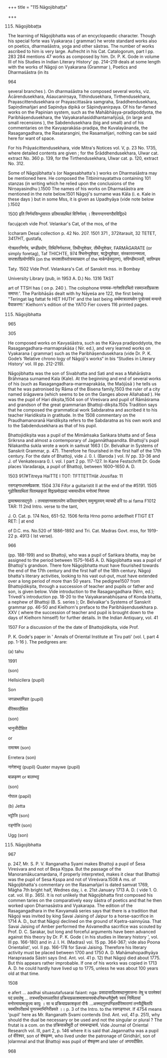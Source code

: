 +++
title = "115 Nāgojibhaṭṭa"

+++

115. Nāgojibbaṭṭa 

The learning of Nāgojibhatta was of an encyclopaedic character. Though his special forte was Vyakaraṇa ( grammar) he wrote standard works also on poetics, dharmaśāstra, yoga and other sāstras. The number of works ascribed to him is very large. Aufrecht in his Cat. Catalogorum, part I pp. 283 284 mentions 47 works as composed by him. Dr. P. K. Gode in volume III of his Studies in Indian Literary History' pp. 214–219 deals at some length with the works of Nāgoji on Vyakarana (Grammar ), Poetics and Dharmaśāstra (in its 

964 



several branches ). On dharmaśāstra he composed several works, viz. Ācārendusekhara, Aśaucanirṇaya, Tithindusekhara, Tirthendusekhara, Prayascittendusekhara or Prayascittasāra samgraha, Sraddhendusekhara, Sapiṇdimañjari and Sapindya dipikā or Sāpindyanirpaya. Of his far-famed works on the Papinian system, such as the Mahābhāṣya-pradipoddyota, the Paribhāṣendusekhara, the Vaiyakarañasiddhantamañjūṣā, (in large and small recensions ), the Sabdendusekhara (big and small) and of his commentaries on the Kavyaprakāśa-pradipa, the Kuvalayānanda, the Rasagangadhara, the Rasatarangini, the Rasamañjari, nothing can be said here for want of space. 

For his Prāyaścittendusekhara, vide Mitra's Notices vol. V, p. 23 No. 1735, where detailed contents are given ; for the Śrāddhendusekhara, Ulwar cat. extract No. 360 p. 139, for the Tirthendusekhara, Ulwar cat. p. 120, extract No. 312. 

Some of Nāgojibhatta's (or Nagesabhatta's ) works on Dharmaśāstra may be mentioned here. He composed the Titbinirnayatattva containing 101 stanzas (in writing which he relied upon the conclusions of the Nirṇayasindhu ).1500 The names of his works on Dharmaśāstra are mentioned in the note below.1501 Nāgoji's surname was Kāla (i. e. Kale in these days ) but in some Mss, it is given as Upadhyāya (vide note below ).1502 

1500 इति निर्णयसिन्धुसारतः प्रतिमासप्रथितं विनिर्णयम् । शिवनन्दननागदैवविद्विदधे 

facująceh vide Prof. Velankar's Cat, of the mos, of the 

Iccharam Desai collection p. 42 No. 207. 1501 371 , 372itarauit, 32 TETET, 3417HT, gustafa, 

गोत्रप्रवरनिर्णय, चण्डीप्रयोग, तिथिनिर्णयतत्त्व, तिथीन्दुशेखर, तीर्थेन्दुशेखर, FARMÀGARATE (or simply foretag), Taf THICHTE, 974 श्चित्तेन्दुशेखर, श्राद्धेन्दुशेखर, संस्काररत्नमाला, सप्तशतीप्रयोगविधि (on the सप्तशतीस्तोत्रव्याख्यान of the मार्कण्डेयपुराण), सपिण्डीमञ्जरी, सापिण्डय 

Taty. 1502 Vide Prof. Velankara's Cat. of Sanskrit mss. in Bombay 

University Library (pub, in 1953 A. D.) No. 1316 TAST 

art of TTSH has ( on p. 240 ). The colophone पनामक-नागेशविरचितो रसमञ्जरीप्रकाशः समाप्त:'. The Paribhāṣās dealt with hy Nāyeśa are 122, the first being "Teringat lag fattat fe HET HUTH' and the last being अर्थमात्रालाघवेन पुत्रोत्सवं मन्यन्ते वैयाकरणा:' Kielhorn's edition of the YATO Fier covers 116 printed pages. 

115. Nāgojibhatta 

965 

305 

He composed works on Kavyaśāstra, such as the Kāvya pradipoddyota, the Rasagangadhara-marmaprakāśa ( Nir. ed.), and very learned works on Vyakarana ( grammar) such as the Paribhāṣendusekhara (vide Dr. P. K. Gode’s ‘Relative chrono logy of Nāgoji's works“ in bis “Studies in Literary History' vol. III pp. 212-219). 

Nāgojibhatta was the son of Sivabhatta and Sati and was a Mahārāṣtra Brāhmaṇa surnamed Kala (Kale). At the beginning and end of several works of his (such as Rasagangadhara-marmaprakāśa, the Maõjūsā ) he tells us that he was patronised by Rāma of the Bisena family,1503 the ruler of a city named śrāgavera (which seems to be on the Ganges above Allahabad ). He was the pupil of Hari dikṣita,1504 son of Vireśvara and pupil of Rāmāśrama and grandson of the great grammarian Bhattoji-dikșita.150s Tradition says that he composed the grammatical work Sabdaratna and ascribed it to his teacher Haridiksita in gratitude. In the 1508 commentary on the Praudhamanoranā Haridikșita refers to the Sabdaratna as his own work and to the Sabdendusekhara as that of his pupil. 

Bhattojidikșita was a pupil of the Mimāṁsaka Saṅkara bhatta and of Śesa Srikrsna and almost a contemporary of Jagannāthapandita. Bhattoji's pupil Nilakantha śukla wrote a work in saṁvat 1663 ( Dr. Belvalkar in Systems of Sanskrit Grammar, p. 47). Therefore he flourished in the first half of the 17th century. For the date of Bhattoji, vide J. 0. I. (Baroda ) vol. IV pp. 33-36 and J. of Venkatesvara 0. I. vol. I part 2 pp. 117-127. In Kane Festschrift Dr. Gode places Varadaraja, a pupil of Bhattoji, between 1600–1650 A. D. 

1503 917\#Titreya HaiTTE I TOT: TFTTETTHāt Jousifaa: 11 

रसगङ्गाधरमर्मप्रकाश. 1504 374 Fifor a guitaristit II at the end of the \#5191. 1505 गूढोक्तिग्रथितां पितामहकृतां विद्वत्प्रमोदप्रदां भक्त्याधीत्य मनोरमां निरुपमा 

द्रामाश्रमात्सद्गुरोः । तत्त्वाज्ञानवशात्परेण कलितान्दोषान् समुन्मूलयन् व्याचष्टे हरि to ai fama F1012 TAR: 11 2nd Intro. verse to the tant, 

J. O. Cat. p. 174 Nos, 651-52. 1506 ferita Hrno porno ardeifheit FTIGT ET RET: | at end 

of D.C. ms. No.520 of 1886–1892 and Tri. Cat. Madras Govt. mss, for 1919-22 p. 4913 ( Ist verse). 

966 



(pp. 188-199) and so Bhattoji, who was a pupil of Saṅkara bhatta, may be assigned to the period between 1575–1645 A. D. Nāgojibhatta was a pupil of Bhattoji's grandson. There fore Nāgojibhatta must have flourished towards the end of the 17th century and the first half of the 18th century. Nāgoji bhatta's literary activities, looking to his vast out-put, must have extended over a long period of more than 50 years. The pedigree1507 from Bhattojidikṣita, through a succession of teacher and pupils or father and son, is given below. Vide introduction to the Rasagangadhara (Nirn, ed.); Trivedi's introduction pp. 18-20 to the Vaiyakaranabhūṣana of Konda bhatta, a nephew of Bhattoji (B. S. series ); Dr. Belvalkar's Systems of Sanskrit grammar pp. 46-50 and Kielhorn's preface to the Paribhāṣendusekhara p. XXV ( where the succession of teacher and pupil is brought down to the days of Kielhorn himself) for further details. In the Indian Antiquary, vol. 41 

1507 For a discussion of the the date of Bhattojidikṣita, vide Prof. 

P. K. Gode's paper in ' Annals of Oriental Institute at Tiru pati' (vol. I, part 4 pp. 1-16 ). The pedigrees are: 

(a) tahu 

1991 

(son) 

Hellsicilera (pupil) 

Son 

जगन्नाथपण्डित (pupil) 

वीरेश्वरदीक्षित 

(son) 

भानुजीदीक्षित 

or 

रामाश्रम (son) 

Erretera (son) 

नागेशभट्ट (pupil) Quater maywe (pupil) 

बाळकृष्ण or बालम्भट्ट 

(son) 

गोपाल (papil) 

(b) Jetta 

भट्टोजि (son) 

रङ्गोजि (son) 

Ugg (son) 

115. Nāgojibhatta 

967 

p. 247, Mr. S. P. V. Ranganatha Syami makes Bhattoji a pupil of Śesa Vireśvara and not of Beṣa Kṭṣpa. But the passage of the Manoramākucamardana, if properly interpreted, makes it clear that Bhattoji was the pupil of Sesa Kșspa and not of Vireśvara.1508 A ms. of Nāgojibhatta's commentary on the Rasamañjarī is dated samvat 1769, Māgha 7th bright half, Wednes day, i. e. 21st January 1713 A. D. ( vide 1. O. cat. vol. III p. 365). It is not unlikely that Nāgojibhatta first composed his commen taries on the comparatively easy śāstra of poetics and that he then worked upon Dharnasāstra and Vyakarapa. The edition of the Rasagangadhara in the Kavyamalā series says that there is a tradition that Nāgoji was invited by king Savai Jaising of Jaipur to a horse-sacrifice in 1714 A. D., but that Nāgoji declined on the ground of Kṣetra-sainnyūsa. That Savai Jaising of Amber performed the Aśvamedha sacrifice was scouted by Prof. D. C. Sarakar, but long and forceful arguments have been advanced against this theory by Dr. P. K. Gode ( in his studies in literary history ', vol. III pp. 166-180) and in J. I. H. (Madras) vol. 15 pp. 364-367; vide also Poona Orientalist', vol. II pp. 166-178 for Savai Jaising. Therefore his literary activity must be placed between 1700 and 1750 A. D. Mahāmahopadhyāya Haraprasada Śāstri says (Ind. Ant. vol. 41 p. 12) that Nāgoji died about 1775. But this appears rather improbable. If one of his works was copied in 1713 A. D. he could hardly have lived up to 1775, unless he was about 100 years old at that time. 

1508 

e afert ... aadhai situasutafusarai faiant: nga: प्रसादासादितशब्दानुशासनाः तेषु च पारमेश्वरं पदं प्रयातेषु ... तत्रभवद्भिरुल्लासितं प्रक्रियाप्रकाशमाशयानवबोधनिबन्धनैर्दूषणैः स्वयं निर्मितायां मनोरमायामाकुल्य कापुः । सा च प्रक्रियाप्रकाशकृतां पौत्रैः ...अस्मद्गुरुपण्डितवीरेश्वराणां तनयैर्दूषितापि स्वमतिपरीक्षार्थ पुनरस्माभिनिरीक्ष्यते ।। p. 3 of the Intro. to the रसगङ्गाधर. If 4754 means 'pupil' here as Mr. Ranganath Svami contends (Ind. Ant. vol, 41 p. 251), why should the dual be necessary or be used and not the singular or plural ? The frutat is a com. on the प्रक्रियाकौमुदी of रामचन्द्राचार्य. Vide Journal of Oriental Research vol. III, part 2, p. 146 where it is said that Jagannatha was a pupil of वीरेश्वर, son of शेषकृष्ण, who lived under the patronage of Giridhārī, son of ļolarmnal and that Bhattoji was pupil of शेषकृष्ण and later of अप्पयदीक्षित. 

968 


